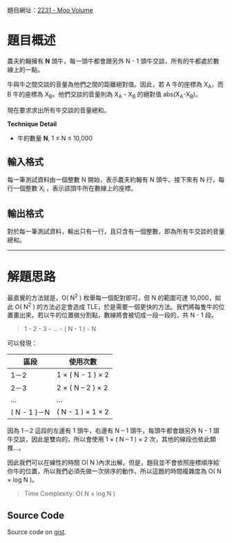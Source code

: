 <!--
[date]: 2011-05-01
[title]: [POJ] 2231 - Moo Volume
[name]: poj-2231-moo-volume
[tag]: POJ, sort | 排序, combinatorics | 組合數學
-->

題目網址：[2231 - Moo Volume][1]

題目概述
======

農夫約翰擁有 **N** 頭牛，每一頭牛都會跟另外 N - 1 頭牛交談，所有的牛都處於數線上的一點。

牛與牛之間交談的音量為他們之間的距離絕對值。因此，若 A 牛的座標為 X<sub>A</sub>，而 B 牛的座標為 X<sub>B</sub>。他們交談的音量則為 X<sub>A</sub> - X<sub>B</sub> 的絕對值 abs(X<sub>A</sub>-X<sub>B</sub>)。

現在要求求出所有牛交談的音量總和。

**Technique Detail**

- 牛的數量 **N**, 1 ≤ N ≤ 10,000

輸入格式
----------

每一筆測試資料由一個整數 N 開始，表示農夫約翰有 N 頭牛。接下來有 N 行，每行一個整數 X<sub>i</sub> ，表示該頭牛所在數線上的座標。

輸出格式
----------

對於每一筆測試資料，輸出只有一行，且只含有一個整數，即為所有牛交談的音量總和。

---

解題思路
========

最直覺的方法就是，O( N<sup>2</sup> ) 枚舉每一個配對即可，但 N 的範圍可達 10,000，如此 O( N<sup>2</sup> ) 的方法必定會造成 TLE，於是需要一個更快的方法。我們將每隻牛的位置畫出來，若以牛的位置做分割點，數線將會被切成一段一段的，共 N - 1 段。


> 1 - 2 - 3 - … - ( N - 1 ) - N

可以發現：

| 區段 | 使用次數 |
| ---- | -------- |
| 1－2 | 1 × ( N - 1 ) × 2 |
| 2－3 | 2 × ( N – 2 ) × 2 |
| … | … |
| ( N - 1 )－N | ( N - 1 ) × 1 × 2 |

因為 1－2 這段的左邊有 1 頭牛，右邊有 N – 1 頭牛，每頭牛都會跟另外 N - 1 頭牛交談，因此是雙向的，所以會使用 1 × ( N – 1 ) × 2 次，其他的線段也依此類推…。

因此我們可以在線性的時間 O( N )內求出解。但是，題目並不會依照座標順序給你牛的位置，所以我們必須先做一次排序的動作。所以這題的時間複雜度為 O( N × log N )。

> Time Complexity: O( N × log N )

Source Code
-----------------

<script src="https://gist.github.com/KuoE0/1611911.js"></script>

Source code on [gist][gist].

[1]: http://poj.org/problem?id=2231 "2231 - Moo Volume"
[gist]: https://gist.github.com/1611911